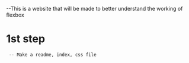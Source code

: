 --This is a website that will be made to better understand the working of flexbox

# 1st step

     -- Make a readme, index, css file

